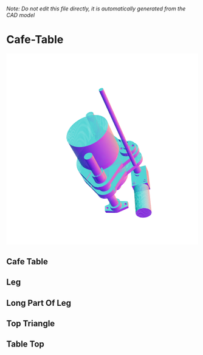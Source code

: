 ###### Note: Do not edit this file directly, it is automatically generated from the CAD model

# Cafe-Table

![](/project.svg)

## Cafe Table


## Leg


## Long Part Of Leg


## Top Triangle


## Table Top


